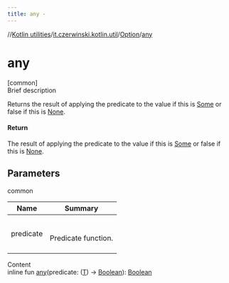 ```yaml
---
title: any -
---
```

//[Kotlin utilities](../../index.html)/[it.czerwinski.kotlin.util](../index.html)/[Option](index.html)/[any](any.html)



# any  
[common]  
Brief description  


Returns the result of applying the predicate to the value if this is [Some](../-some/index.html) or false if this is [None](../-none/index.html).



#### Return  


The result of applying the predicate to the value if this is [Some](../-some/index.html) or false if this is [None](../-none/index.html).



## Parameters  
  
common  
  
|  Name|  Summary| 
|---|---|
| predicate| <br><br>Predicate function.<br><br>
  
  
Content  
inline fun [any](any.html)(predicate: ([T](index.html)) -> [Boolean](https://kotlinlang.org/api/latest/jvm/stdlib/kotlin/-boolean/index.html)): [Boolean](https://kotlinlang.org/api/latest/jvm/stdlib/kotlin/-boolean/index.html)  



